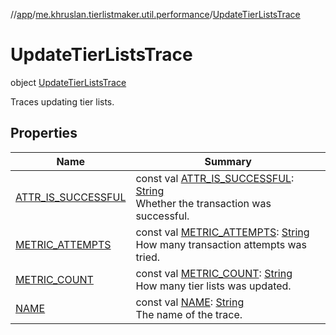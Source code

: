 //[app](../../../index.md)/[me.khruslan.tierlistmaker.util.performance](../index.md)/[UpdateTierListsTrace](index.md)

# UpdateTierListsTrace

object [UpdateTierListsTrace](index.md)

Traces updating tier lists.

## Properties

| Name | Summary |
|---|---|
| [ATTR_IS_SUCCESSFUL](-a-t-t-r_-i-s_-s-u-c-c-e-s-s-f-u-l.md) | const val [ATTR_IS_SUCCESSFUL](-a-t-t-r_-i-s_-s-u-c-c-e-s-s-f-u-l.md): [String](https://kotlinlang.org/api/latest/jvm/stdlib/kotlin/-string/index.html)<br>Whether the transaction was successful. |
| [METRIC_ATTEMPTS](-m-e-t-r-i-c_-a-t-t-e-m-p-t-s.md) | const val [METRIC_ATTEMPTS](-m-e-t-r-i-c_-a-t-t-e-m-p-t-s.md): [String](https://kotlinlang.org/api/latest/jvm/stdlib/kotlin/-string/index.html)<br>How many transaction attempts was tried. |
| [METRIC_COUNT](-m-e-t-r-i-c_-c-o-u-n-t.md) | const val [METRIC_COUNT](-m-e-t-r-i-c_-c-o-u-n-t.md): [String](https://kotlinlang.org/api/latest/jvm/stdlib/kotlin/-string/index.html)<br>How many tier lists was updated. |
| [NAME](-n-a-m-e.md) | const val [NAME](-n-a-m-e.md): [String](https://kotlinlang.org/api/latest/jvm/stdlib/kotlin/-string/index.html)<br>The name of the trace. |
